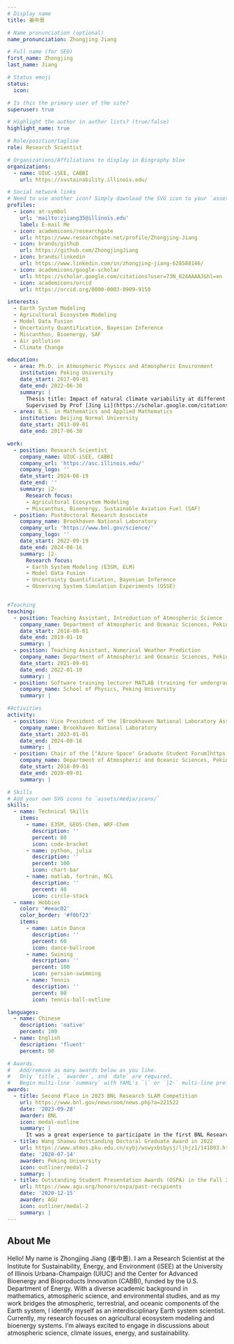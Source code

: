 ```yaml
---
# Display name
title: 姜中景

# Name pronunciation (optional)
name_pronunciation: Zhongjing Jiang

# Full name (for SEO)
first_name: Zhongjing
last_name: Jiang

# Status emoji
status:
  icon: 

# Is this the primary user of the site?
superuser: true

# Highlight the author in author lists? (true/false)
highlight_name: true

# Role/position/tagline
role: Research Scientist

# Organizations/Affiliations to display in Biography blox
organizations:
  - name: UIUC-iSEE, CABBI
    url: https://sustainability.illinois.edu/

# Social network links
# Need to use another icon? Simply download the SVG icon to your `assets/media/icons/` folder.
profiles:
  - icon: at-symbol
    url: 'mailto:zjiang35@illinois.edu'
    label: E-mail Me
  - icon: academicons/researchgate
    url: https://www.researchgate.net/profile/Zhongjing-Jiang
  - icon: brands/github
    url: https://github.com/ZhongjingJiang
  - icon: brands/linkedin
    url: https://www.linkedin.com/in/zhongjing-jiang-628588146/
  - icon: academicons/google-scholar
    url: https://scholar.google.com/citations?user=73N_824AAAAJ&hl=en
  - icon: academicons/orcid
    url: https://orcid.org/0000-0003-0909-9150

interests:
  - Earth System Modeling
  - Agricultural Ecosystem Modeling
  - Model Data Fusion
  - Uncertainty Quantification, Bayesian Inference
  - Miscanthus, Bioenergy, SAF
  - Air pollution
  - Climate Change

education:
  - area: Ph.D. in Atmospheric Physics and Atmospheric Environment
    institution: Peking University
    date_start: 2017-09-01
    date_end: 2022-06-30
    summary: |
      Thesis title: Impact of natural climate variability at different timescales on tropospheric ozone in China.
      Supervised by Prof [Jing Li](https://scholar.google.com/citations?user=2Xxd0psAAAAJ)    
  - area: B.S. in Mathematics and Applied Mathematics
    institution: Beijing Normal University
    date_start: 2013-09-01
    date_end: 2017-06-30

work:
  - position: Research Scientist
    company_name: UIUC-iSEE, CABBI
    company_url: 'https://asc.illinois.edu/'
    company_logo: ''
    date_start: 2024-08-19
    date_end: ''
    summary: |2-
      Research focus:
      - Agricultural Ecosystem Modeling
      - Miscanthus, Bioenergy, Sustainable Aviation Fuel (SAF)
  - position: Postdoctoral Research Associate
    company_name: Brookhaven National Laboratory
    company_url: 'https://www.bnl.gov/science/'
    company_logo: ''
    date_start: 2022-09-19
    date_end: 2024-08-16
    summary: |2-
      Research focus:
      - Earth System Modeling (E3SM, ELM)
      - Model Data Fusion
      - Uncertainty Quantification, Bayesian Inference
      - Observing System Simulation Experiments (OSSE)


#Teaching
teaching:
  - position: Teaching Assistant, Introduction of Atmospheric Science
    company_name: Department of Atmospheric and Oceanic Sciences, Peking University
    date_start: 2018-09-01
    date_end: 2019-01-10
    summary: |
  - position: Teaching Assistant, Numerical Weather Prediction
    company_name: Department of Atmospheric and Oceanic Sciences, Peking University
    date_start: 2021-09-01
    date_end: 2022-01-10
    summary: |
  - position: Software training lecturer MATLAB (training for undergraduate & graduate students)
    company_name: School of Physics, Peking University
    summary: |

#Activities
activity:
  - position: Vice President of the [Brookhaven National Laboratory Association of Students & Postdocs](https://www.bnl.gov/asap/)
    company_name: Brookhaven National Laboratory
    date_start: 2023-01-01
    date_end: 2024-08-16
    summary: |
  - position: Chair of the ["Azure Space" Graduate Student Forum]https://www.atmos.pku.edu.cn/kxzb/ylkj/ylkjcy/2018n/index.htm
    company_name: Department of Atmospheric and Oceanic Sciences, Peking University
    date_start: 2018-09-01
    date_end: 2020-09-01
    summary: |

# Skills
# Add your own SVG icons to `assets/media/icons/`
skills:
  - name: Technical Skills
    items:
      - name: E3SM, GEOS-Chem, WRF-Chem
        description: ''
        percent: 80
        icon: code-bracket
      - name: python, julia
        description: ''
        percent: 100
        icon: chart-bar
      - name: matlab, fortran, NCL
        description: ''
        percent: 40
        icon: circle-stack
  - name: Hobbies
    color: '#eeac02'
    color_border: '#f0bf23'
    items:
      - name: Latin Dance
        description: ''
        percent: 60
        icon: dance-ballroom
      - name: Swiming
        description: ''
        percent: 100
        icon: persion-swimming
      - name: Tennis
        description: ''
        percent: 80
        icon: tennis-ball-outline

languages:
  - name: Chinese
    description: 'native'
    percent: 100
  - name: English
    description: 'fluent'
    percent: 90

# Awards.
#   Add/remove as many awards below as you like.
#   Only `title`, `awarder`, and `date` are required.
#   Begin multi-line `summary` with YAML's `|` or `|2-` multi-line prefix and indent 2 spaces below.
awards:
  - title: Second Place in 2023 BNL Research SLAM Competition
    url: https://www.bnl.gov/newsroom/news.php?a=221522
    date: '2023-09-28'
    awarder: BNL
    icon: medal-outline
    summary: |
      It was a great experience to participate in the first BNL Research SLAM competition, and it was an honor to win second place (my presentation begins at 28:40 in the [video](https://www.youtube.com/watch?v=zWkuOtVzpVQ&t=5s)). The SLAM competition is like an 'elevator talk'; participants gave three-minute talks on their research, prepared for a general audience. This event reinforced my commitment to improving the communication of scientific concepts to the public, a mission I will passionately pursue in the future.
  - title: Wang Shaowu Outstanding Doctoral Graduate Award in 2022
    url: https://www.atmos.pku.edu.cn/xybj/wswyxbsbysj/ljhjz1/141893.htm
    date: '2020-07-14'
    awarder: Peking University
    icon: outliner/medal-2
    summary: |
  - title: Outstanding Student Presentation Awards (OSPA) in the Fall 2020 AGU meeting
    url: https://www.agu.org/honors/ospa/past-recipients
    date: '2020-12-15'
    awarder: AGU
    icon: outliner/medal-2
    summary: |
---
```


## About Me
Hello! My name is Zhongjing Jiang (姜中景). I am a Research Scientist at the Institute for Sustainability, Energy, and Environment (iSEE) at the University of Illinois Urbana-Champaign (UIUC) and the Center for Advanced Bioenergy and Bioproducts Innovation (CABBI), funded by the U.S. Department of Energy. 
With a diverse academic background in mathematics, atmospheric science, and environmental studies, and as my work bridges the atmospheric, terrestrial, and oceanic components of the Earth system, I identify myself as an interdisciplinary Earth system scientist. Currently, my research focuses on agricultural ecosystem modeling and bioenergy systems. I’m always excited to engage in discussions about atmospheric science, climate issues, energy, and sustainability.
